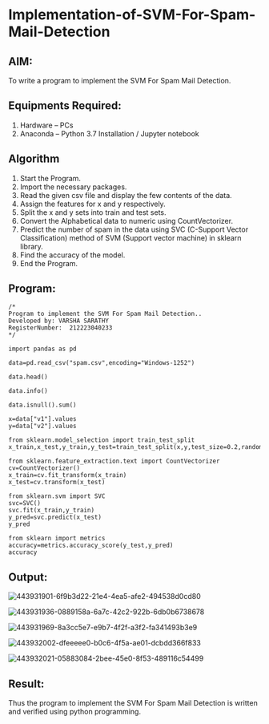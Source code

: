 # Implementation-of-SVM-For-Spam-Mail-Detection

## AIM:
To write a program to implement the SVM For Spam Mail Detection.

## Equipments Required:
1. Hardware – PCs
2. Anaconda – Python 3.7 Installation / Jupyter notebook

## Algorithm
1. Start the Program.
2. Import the necessary packages.
3. Read the given csv file and display the few contents of the data.
4. Assign the features for x and y respectively.
5. Split the x and y sets into train and test sets.
6. Convert the Alphabetical data to numeric using CountVectorizer.
7. Predict the number of spam in the data using SVC (C-Support Vector Classification) method of SVM (Support vector machine) in sklearn library.
8. Find the accuracy of the model.
9. End the Program.


## Program:
```
/*
Program to implement the SVM For Spam Mail Detection..
Developed by: VARSHA SARATHY
RegisterNumber:  212223040233
*/
```
```
import pandas as pd

data=pd.read_csv("spam.csv",encoding="Windows-1252")

data.head()

data.info()

data.isnull().sum()

x=data["v1"].values
y=data["v2"].values

from sklearn.model_selection import train_test_split
x_train,x_test,y_train,y_test=train_test_split(x,y,test_size=0.2,random_state=0)

from sklearn.feature_extraction.text import CountVectorizer
cv=CountVectorizer()
x_train=cv.fit_transform(x_train)
x_test=cv.transform(x_test)

from sklearn.svm import SVC
svc=SVC()
svc.fit(x_train,y_train)
y_pred=svc.predict(x_test)
y_pred

from sklearn import metrics
accuracy=metrics.accuracy_score(y_test,y_pred)
accuracy
```


## Output:
![443931901-6f9b3d22-21e4-4ea5-afe2-494538d0cd80](https://github.com/user-attachments/assets/391d20dd-35eb-496f-ae9f-955fb06a4a2c)

![443931936-0889158a-6a7c-42c2-922b-6db0b6738678](https://github.com/user-attachments/assets/f9986560-6b08-4dd1-9f8a-afb9bdea3acc)

![443931969-8a3cc5e7-e9b7-4f2f-a3f2-fa341493b3e9](https://github.com/user-attachments/assets/c867d3ae-602b-4ed6-9611-6af804adbf48)

![443932002-dfeeeee0-b0c6-4f5a-ae01-dcbdd366f833](https://github.com/user-attachments/assets/1faf129a-a34e-4972-9063-53805dbb1ff6)

![443932021-05883084-2bee-45e0-8f53-489116c54499](https://github.com/user-attachments/assets/ffaa37bf-f63d-44db-8771-6f8d4e6b4827)

## Result:
Thus the program to implement the SVM For Spam Mail Detection is written and verified using python programming.
